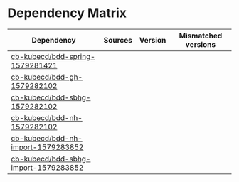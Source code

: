 # Dependency Matrix

Dependency | Sources | Version | Mismatched versions
---------- | ------- | ------- | -------------------
[cb-kubecd/bdd-spring-1579281421](https://github.com/cb-kubecd/bdd-spring-1579281421.git) |  | []() | 
[cb-kubecd/bdd-gh-1579282102](https://github.com/cb-kubecd/bdd-gh-1579282102.git) |  | []() | 
[cb-kubecd/bdd-sbhg-1579282102](https://github.com/cb-kubecd/bdd-sbhg-1579282102.git) |  | []() | 
[cb-kubecd/bdd-nh-1579282102](https://github.com/cb-kubecd/bdd-nh-1579282102.git) |  | []() | 
[cb-kubecd/bdd-nh-import-1579283852](https://github.com/cb-kubecd/bdd-nh-import-1579283852.git) |  | []() | 
[cb-kubecd/bdd-sbhg-import-1579283852](https://github.com/cb-kubecd/bdd-sbhg-import-1579283852.git) |  | []() | 
